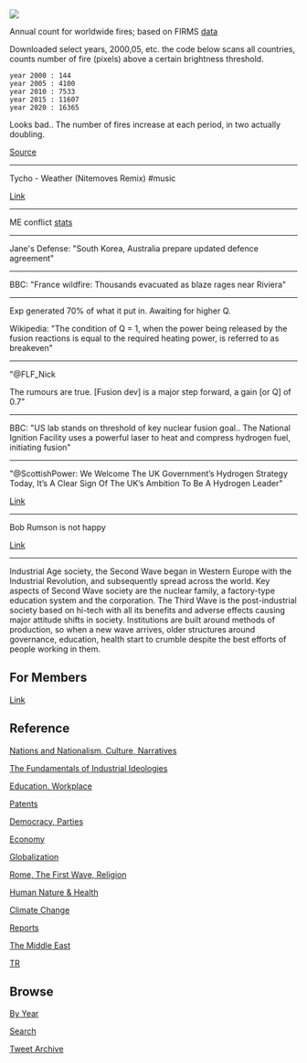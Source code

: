 
<img src="https://drive.google.com/uc?export=view&id=1B2wf9R7AMH1d7Vw6e2mucLbIQ5NSjir7"/>

Annual count for worldwide fires; based on FIRMS [data](https://firms.modaps.eosdis.nasa.gov/country/)

Downloaded select years, 2000,05, etc. the code below scans
all countries, counts number of fire (pixels) above a certain
brightness threshold. 

```
year 2000 : 144
year 2005 : 4100
year 2010 : 7533
year 2015 : 11607
year 2020 : 16365
```

Looks bad.. The number of fires increase at each period, in two actually
doubling.

[Source](tweets/2021/fires-world.py)

---

Tycho - Weather (Nitemoves Remix) \#music

[Link](https://youtu.be/B22caOZewow)

---

ME conflict [stats](2019/05/confstats.md#gdeltme)

---

Jane's Defense: "South Korea, Australia prepare updated defence agreement"

---

BBC: "France wildfire: Thousands evacuated as blaze rages near Riviera"

---

Exp generated 70% of what it put in. Awaiting for higher Q.

Wikipedia: "The condition of Q = 1, when the power being released by
the fusion reactions is equal to the required heating power, is
referred to as breakeven"

---

"@FLF_Nick

The rumours are true. [Fusion dev] is a major step forward, a gain [or Q] of 0.7"

---

BBC: "US lab stands on threshold of key nuclear fusion goal.. The
National Ignition Facility uses a powerful laser to heat and compress
hydrogen fuel, initiating fusion"

---

"@ScottishPower: We Welcome The UK Government’s Hydrogen Strategy
Today, It’s A Clear Sign Of The UK’s Ambition To Be A Hydrogen Leader"

[Link](https://bit.ly/2XqpzBG)

---

Bob Rumson is not happy

[Link](https://twitter.com/BillKristol/status/1427375172311568391)

---

Industrial Age society, the Second Wave began in Western Europe with
the Industrial Revolution, and subsequently spread across the
world. Key aspects of Second Wave society are the nuclear family, a
factory-type education system and the corporation. The Third Wave is
the post-industrial society based on hi-tech with all its benefits and
adverse effects causing major attitude shifts in society. Institutions
are built around methods of production, so when a new wave arrives,
older structures around governance, education, health start to crumble
despite the best efforts of people working in them.

## For Members

[Link](https://thirdwave-members.herokuapp.com)

## Reference

[Nations and Nationalism, Culture, Narratives](/2013/02/nations-and-nationalism.md)

[The Fundamentals of Industrial Ideologies](/2011/04/fundamentals-of-industrial-ideologies.md)

[Education, Workplace](2017/09/education-workplace.md)

[Patents](/2018/09/patents.md)

[Democracy, Parties](/2016/11/democracy.md)

[Economy](/2018/05/economy.md)

[Globalization](/2018/09/globalization.md)

[Rome, The First Wave, Religion](/2017/12/rome.md)

[Human Nature & Health](/2020/07/human-nature.md)

[Climate Change](/2018/12/climate.md)

[Reports](/2019/05/reports.md)

[The Middle East](/2019/07/middleeast.md)

[TR](../tr)

## Browse

[By Year](years.md)

[Search](search.html)

[Tweet Archive](/tweets/README.md)


